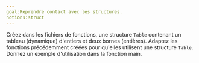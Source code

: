 ```yaml
---
goal:Reprendre contact avec les structures.
notions:struct
---
```

Créez dans les fichiers de fonctions, une structure `Table` contenant un tableau (dynamique) d'entiers et deux bornes (entières). Adaptez les fonctions précédemment créées pour qu'elles utilisent une structure `Table`. Donnez un exemple d'utilisation dans la fonction main.
